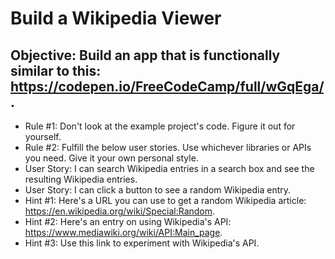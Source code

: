 # Build a Wikipedia Viewer

## Objective: Build an app that is functionally similar to this: https://codepen.io/FreeCodeCamp/full/wGqEga/.

* Rule #1: Don't look at the example project's code. Figure it out for yourself.
* Rule #2: Fulfill the below user stories. Use whichever libraries or APIs you need. Give it your own personal style.
* User Story: I can search Wikipedia entries in a search box and see the resulting Wikipedia entries.
* User Story: I can click a button to see a random Wikipedia entry.
* Hint #1: Here's a URL you can use to get a random Wikipedia article: https://en.wikipedia.org/wiki/Special:Random.
* Hint #2: Here's an entry on using Wikipedia's API: https://www.mediawiki.org/wiki/API:Main_page.
* Hint #3: Use this link to experiment with Wikipedia's API.

